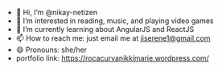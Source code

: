 - 👋 Hi, I’m @nikay-netizen
- 👀 I’m interested in reading, music, and playing video games
- 🌱 I’m currently learning about AngularJS and ReactJS
- 📫 How to reach me: just email me at jiserene1@gmail.com
- 😄 Pronouns: she/her
- portfolio link: https://rocacurvanikkimarie.wordpress.com/

<!---
nikay-netizen/nikay-netizen is a ✨ special ✨ repository because its `README.md` (this file) appears on your GitHub profile.
You can click the Preview link to take a look at your changes.
--->
